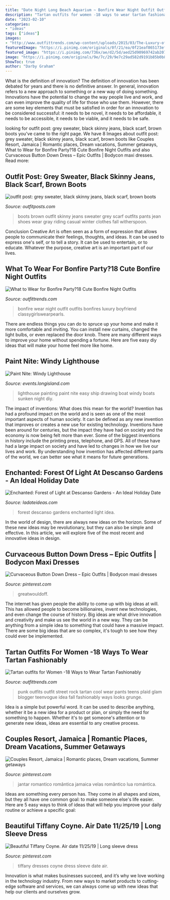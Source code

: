 ```yaml
---
title: "Date Night Long Beach Aquarium ~ Bonfire Wear Night Outfit Outfits Bonfires Luxury Boyfriend Classygirlswearpearls"
description: "Tartan outfits for women -18 ways to wear tartan fashionably"
date: "2023-02-10"
categories:
- "ideas"
tags: ["ideas"]
images:
- "http://www.outfittrends.com/wp-content/uploads/2015/03/The-Luxury-of-Bonfires-2-Final-updated2.jpg"
featuredImage: "https://i.pinimg.com/originals/0f/21/ea/0f21eaf865173efd0e268716a967ce7b.jpg"
featured_image: "https://i.pinimg.com/736x/ae/d2/5d/aed25d90969742ab207710f0e80e7706.jpg"
image: "https://i.pinimg.com/originals/9e/7c/29/9e7c29ad582d9191b85b0b87cf09c7f3.jpg"
ShowToc: true
author: "Darby Graham"
---
```



What is the definition of innovation?
The definition of innovation has been debated for years and there is no definitive answer. In general, innovation refers to a new approach to something or a new way of doing something. Innovations have the potential to change the way people live and work, and can even improve the quality of life for those who use them. However, there are some key elements that must be satisfied in order for an innovation to be considered successful: it needs to be novel, it needs to be affordable, it needs to be accessible, it needs to be viable, and it needs to be safe.

	

		
looking for outfit post: grey sweater, black skinny jeans, black scarf, brown boots you've came to the right page. We have 8 Images about outfit post: grey sweater, black skinny jeans, black scarf, brown boots like Couples Resort, Jamaica | Romantic places, Dream vacations, Summer getaways, What to Wear for Bonfire Party?18 Cute Bonfire Night Outfits and also Curvaceous Button Down Dress – Epic Outfits | Bodycon maxi dresses. Read more:
		
    
## Outfit Post: Grey Sweater, Black Skinny Jeans, Black Scarf, Brown Boots

<img loading=lazy src="http://s3.amazonaws.com/outfitposts/wp-content/uploads/2016/01/30022201/03ca4-greysweater.jpg?w=130" onerror="this.onerror=null;this.src='https://tse3.mm.bing.net/th?id=OIP.e0j-1aqzYmfonj6h8n7HYQHaRH&amp;pid=15.1';" alt="outfit post: grey sweater, black skinny jeans, black scarf, brown boots">

_Source: outfitposts.com_

>boots brown outfit skinny jeans sweater grey scarf outfits pants jean shoes wear gray riding casual winter clothes fall witherspoon. 

	

Conclusion
Creative Art is often seen as a form of expression that allows people to communicate their feelings, thoughts, and ideas. It can be used to express one's self, or to tell a story. It can be used to entertain, or to educate. Whatever the purpose, creative art is an important part of our lives.

    
## What To Wear For Bonfire Party?18 Cute Bonfire Night Outfits

<img loading=lazy src="http://www.outfittrends.com/wp-content/uploads/2015/03/The-Luxury-of-Bonfires-2-Final-updated2.jpg" onerror="this.onerror=null;this.src='https://tse4.mm.bing.net/th?id=OIP.X8EBU7K2xd3JwkHbx2EIcgHaLH&amp;pid=15.1';" alt="What to Wear for Bonfire Party?18 Cute Bonfire Night Outfits">

_Source: outfittrends.com_

>bonfire wear night outfit outfits bonfires luxury boyfriend classygirlswearpearls. 

	

There are endless things you can do to spruce up your home and make it more comfortable and inviting. You can install new curtains, changed the light bulbs, or even replaced the door knob. There are many different ways to improve your home without spending a fortune. Here are five easy diy ideas that will make your home feel more like home.

    
## Paint Nite: Windy Lighthouse

<img loading=lazy src="https://www.longisland.com/site_media/images/event/photo_gallery/4049264_1_l.jpg" onerror="this.onerror=null;this.src='https://tse4.mm.bing.net/th?id=OIP.DTcWy_SnbC5FirvGkkERGQHaF5&amp;pid=15.1';" alt="Paint Nite: Windy Lighthouse">

_Source: events.longisland.com_

>lighthouse painting paint nite easy ship drawing boat windy boats sunken night diy. 

	

The impact of inventions: What does this mean for the world?
Invention has had a profound impact on the world and is seen as one of the most important aspects of human society. It can be defined as any new invention that improves or creates a new use for existing technology. Inventions have been around for centuries, but the impact they have had on society and the economy is now being felt more than ever. Some of the biggest inventions in history include the printing press, telephone, and GPS. All of these have had a large impact on society and have led to changes in how we live our lives and work. By understanding how invention has affected different parts of the world, we can better see what it means for future generations.

    
## Enchanted: Forest Of Light At Descanso Gardens - An Ideal Holiday Date

<img loading=lazy src="https://www.ladateideas.com/wp-content/uploads/2016/12/IMG_2909_small.jpg" onerror="this.onerror=null;this.src='https://tse3.mm.bing.net/th?id=OIP.ELb0iHWtsSkOdfV3fzNUpgHaE8&amp;pid=15.1';" alt="Enchanted: Forest of Light at Descanso Gardens - An Ideal Holiday Date">

_Source: ladateideas.com_

>forest descanso gardens enchanted light idea. 

	

In the world of design, there are always new ideas on the horizon. Some of these new ideas may be revolutionary, but they can also be simple and effective. In this article, we will explore five of the most recent and innovative ideas in design.

    
## Curvaceous Button Down Dress – Epic Outfits | Bodycon Maxi Dresses

<img loading=lazy src="https://i.pinimg.com/originals/9e/7c/29/9e7c29ad582d9191b85b0b87cf09c7f3.jpg" onerror="this.onerror=null;this.src='https://tse2.mm.bing.net/th?id=OIP.ovT8ME13wmoNvks2Cz9pxQHaLH&amp;pid=15.1';" alt="Curvaceous Button Down Dress – Epic Outfits | Bodycon maxi dresses">

_Source: pinterest.com_

>greatwouldoff. 

	

The internet has given people the ability to come up with big ideas at will. This has allowed people to become billionaires, invent new technologies, and even change the course of history. Big ideas are what drive innovation and creativity and make us see the world in a new way. They can be anything from a simple idea to something that could have a massive impact. There are some big ideas that are so complex, it's tough to see how they could ever be implemented.

    
## Tartan Outfits For Women -18 Ways To Wear Tartan Fashionably

<img loading=lazy src="http://www.outfittrends.com/wp-content/uploads/2015/11/98ef0ee9d3403bda3035f2ed065aebd9.jpg" onerror="this.onerror=null;this.src='https://tse2.mm.bing.net/th?id=OIP.WaK5abKgh3Yw1L5Meg8tLwHaLH&amp;pid=15.1';" alt="Tartan outfits for Women -18 Ways to Wear Tartan Fashionably">

_Source: outfittrends.com_

>punk outfits outfit street rock tartan cool wear pants teens plaid glam blogger teenvogue idea fall fashionably ways looks grunge. 

	

Idea is a simple but powerful word. It can be used to describe anything, whether it be a new idea for a product or plan, or simply the need for something to happen. Whether it's to get someone's attention or to generate new ideas, ideas are essential to any creative process.

    
## Couples Resort, Jamaica | Romantic Places, Dream Vacations, Summer Getaways

<img loading=lazy src="https://i.pinimg.com/originals/0f/21/ea/0f21eaf865173efd0e268716a967ce7b.jpg" onerror="this.onerror=null;this.src='https://tse1.mm.bing.net/th?id=OIP.hCMWPvj73gmFhJW7A6KI9QAAAA&amp;pid=15.1';" alt="Couples Resort, Jamaica | Romantic places, Dream vacations, Summer getaways">

_Source: pinterest.com_

>jantar romantico romântica jamaica velas romântico lua romántica. 

	

Ideas are something every person has. They come in all shapes and sizes, but they all have one common goal: to make someone else's life easier. Here are 5 easy ways to think of ideas that will help you improve your daily routine or achieve a specific goal: 

    
## Beautiful Tiffany Coyne. Air Date 11/25/19 | Long Sleeve Dress

<img loading=lazy src="https://i.pinimg.com/736x/ae/d2/5d/aed25d90969742ab207710f0e80e7706.jpg" onerror="this.onerror=null;this.src='https://tse2.mm.bing.net/th?id=OIP.x_vOF2MHjo2gq6xwOrDqSQAAAA&amp;pid=15.1';" alt="Beautiful Tiffany Coyne. Air date 11/25/19 | Long sleeve dress">

_Source: pinterest.com_

>tiffany dresses coyne dress sleeve date air. 

	

Innovation is what makes businesses succeed, and it’s why we love working in the technology industry. From new ways to market products to cutting-edge software and services, we can always come up with new ideas that help our clients and ourselves grow.

